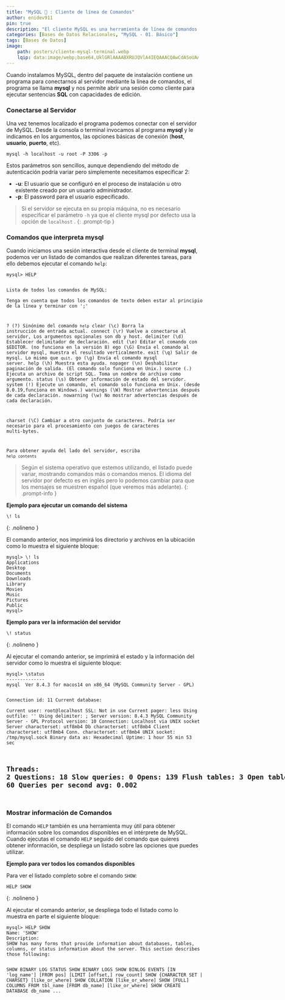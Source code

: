 ```yaml
---
title: "MySQL 🐬 : Cliente de línea de Comandos"
author: enidev911
pin: true
description: "El cliente MySQL es una herramienta de línea de comandos que permite ejecutar consultas y gestionar bases de datos MySQL directamente desde la terminal."
categories: [Bases de Datos Relacionales, "MySQL - 01. Básico"]
tags: [Bases de Datos]
image:
    path: posters/cliente-mysql-terminal.webp
    lqip: data:image/webp;base64,UklGRlAAAABXRUJQVlA4IEQAAACQAwCdASoUAAoAPzmIulQvKSWjMAgB4CcJZwAAW+yhwD5JxgGAAP7TFoCN38bd6SlcQ+wMcxKf2BuNM8N0BtfYfBgAAA==
---
```


Cuando instalamos MySQL, dentro del paquete de instalación contiene un programa para conectarnos al servidor mediante la línea de comandos, el programa se llama **mysql** y nos permite abrir una sesión como cliente para ejecutar sentencias **SQL** con capacidades de edición.


### **Conectarse al Servidor**

Una vez tenemos localizado el programa podemos conectar con el servidor de MySQL. Desde la consola o terminal invocamos al programa **mysql** y le indicamos en los argumentos, las opciones básicas de conexión (**host**, **usuario**, **puerto**, etc).
  
```terminal
mysql -h localhost -u root -P 3306 -p
```

Estos parámetros son sencillos, aunque dependiendo del método de autenticación podría variar pero simplemente necesitamos especificar 2:

- **-u**: El usuario que se configuró en el proceso de instalación u otro existente creado por un usuario administrador.
- **-p**: El password para el usuario especificado.

> Si el servidor se ejecuta en su propia máquina, no es necesario especificar el parámetro `-h` ya que el cliente mysql por defecto usa la opción de `localhost` .
{: .prompt-tip }


### **Comandos que interpreta mysql**

Cuando iniciamos una sesión interactiva desde el cliente de terminal **mysql**, podemos ver un listado de comandos que realizan diferentes tareas, para ello debemos ejecutar el comando `help`:

<div class="language-plaintext highlighter-rouge">
<div class="code-header">
  <span data-label-text="CMD"><i class="fas fa-code fa-fw small"></i></span>
  <span class="m-4"></span>
</div>
<div class="highlight p-2">
<code><pre style="overflow: inherit;">
<span class="hl">mysql&gt; HELP</span>

Lista de todos los comandos de MySQL:  
Tenga en cuenta que todos los comandos de texto deben estar al principio de la línea y terminar con ';'

?         (\?) Sinónimo del comando `help`
clear     (\c) Borra la instrucción de entrada actual.
connect   (\r) Vuelve a conectarse al servidor, Los argumentos opcionales son db y host.
delimiter (\d) Establecer delimitador de declaración.
edit      (\e) Editar el comando con $EDITOR. (no funciona en la versión 8)
ego       (\G) Envía el comando al servidor mysql, muestra el resultado verticalmente.
exit      (\q) Salir de mysql. Lo mismo que `quit`.
go        (\g) Envía el comando mysql server.
help      (\h) Muestra esta ayuda.
nopager   (\n) Deshabilitar paginación de salida. (El comando solo funciona en Unix.)
source    (\.) Ejecuta un archivo de script SQL. Toma un nombre de archivo como argumento.
status    (\s) Obtener información de estado del servidor.
system    (\!) Ejecute un comando, el comando solo funciona en Unix. 
               (desde 8.0.19,funciona en Windows.)
warnings  (\W) Mostrar advertencias después de cada declaración.
nowarning (\w) No mostrar advertencias después de cada declaración.

charset   (\C) Cambiar a otro conjunto de caracteres. Podría ser necesario para el procesamiento
               con juegos de caracteres multi-bytes.

Para obtener ayuda del lado del servidor, escriba `help contents`
</pre></code>
</div>
</div>

> Según el sistema operativo que estemos utilizando, el listado puede variar, mostrando comandos más o comandos menos. El idioma del servidor por defecto es en inglés pero lo podemos cambiar para que los mensajes se muestren español (que veremos más adelante).
{: .prompt-info }

**Ejemplo para ejecutar un comando del sistema**

```
\! ls
```
{: .nolineno }

El comando anterior, nos imprimirá los directorio y archivos en la ubicación como lo muestra el siguiente bloque:

<div class="language-plaintext highlighter-rouge">
<div class="code-header">
  <span data-label-text="Terminal"><i class="fas fa-code fa-fw small"></i></span>
  <span class="m-4"></span>
</div>
<div class="highlight p-2">
<code><pre style="overflow: inherit;">
<span class="hl">mysql&gt; \! ls</span>
Applications
Desktop
Documents
Downloads
Library
Movies
Music
Pictures
Public
mysql&gt;
</pre></code>
</div>
</div>


**Ejemplo para ver la información del servidor**

```
\! status
```
{: .nolineno }

Al ejecutar el comando anterior, se imprimirá el estado y la información del servidor como lo muestra el siguiente bloque:

<div class="language-plaintext highlighter-rouge">
<div class="code-header">
  <span data-label-text="Terminal"><i class="fas fa-code fa-fw small"></i></span>
  <span class="m-4"></span>
</div>
<div class="highlight p-2">
<code><pre style="overflow: inherit;">
<span class="hl">mysql&gt; \status</span>
--------------
mysql  Ver 8.4.3 for macos14 on x86_64 (MySQL Community Server - GPL)

Connection id:		11
Current database:	
Current user:		root@localhost
SSL:			Not in use
Current pager:		less
Using outfile:		''
Using delimiter:	;
Server version:		8.4.3 MySQL Community Server - GPL
Protocol version:	10
Connection:		Localhost via UNIX socket
Server characterset:	utf8mb4
Db     characterset:	utf8mb4
Client characterset:	utf8mb4
Conn.  characterset:	utf8mb4
UNIX socket:		/tmp/mysql.sock
Binary data as:		Hexadecimal
Uptime:			1 hour 55 min 53 sec

Threads: 2  Questions: 18  Slow queries: 0  Opens: 139  Flush tables: 3  Open tables: 60  Queries per second avg: 0.002
--------------
</pre></code>
</div>
</div>

### **Mostrar información de Comandos**

El comando `HELP` también es una herramienta muy útil para obtener información sobre los comandos disponibles en el intérprete de MySQL. Cuando ejecutas el comando `HELP` seguido del comando que quieres obtener información, se despliega un listado sobre las opciones que puedes utilizar.

**Ejemplo para ver todos los comandos disponibles**

Para ver el listado completo sobre el comando `SHOW`:

```
HELP SHOW
```
{: .nolineno }

Al ejecutar el comando anterior, se despliega todo el listado como lo muestra en parte el siguiente bloque:

<div class="language-plaintext highlighter-rouge">
<div class="code-header">
  <span data-label-text="Terminal"><i class="fas fa-code fa-fw small"></i></span>
  <span class="m-4"></span>
</div>
<div class="highlight p-2">
<code><pre style="overflow: inherit;">
<span class="hl">mysql&gt; HELP SHOW</span>
Name: 'SHOW'
Description:
SHOW has many forms that provide information about databases, tables,
columns, or status information about the server. This section describes
those following:

SHOW BINARY LOG STATUS
SHOW BINARY LOGS
SHOW BINLOG EVENTS [IN 'log_name'] [FROM pos] [LIMIT [offset,] row_count]
SHOW {CHARACTER SET | CHARSET} [like_or_where]
SHOW COLLATION [like_or_where]
SHOW [FULL] COLUMNS FROM tbl_name [FROM db_name] [like_or_where]
SHOW CREATE DATABASE db_name
...
</pre></code>
</div>
</div>

